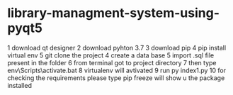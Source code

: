 # library-managment-system-using-pyqt5
1 download qt designer 
2 download pyhton 3.7
3 download pip 
4 pip install virtual env 
5 git clone the project 
4 create a data base 
5 import .sql file present in the folder
6 from terminal got to project directory 
7 then type env\Scripts\activate.bat
8 virtualenv will avtivated 
9 run py index1.py
10 for checking the requirements please type pip freeze will show u the package installed

